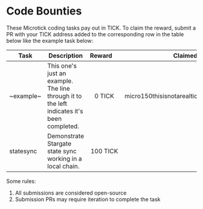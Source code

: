 # Code Bounties

These Microtick coding tasks pay out in TICK. To claim the reward, submit a PR with your TICK address added to the corresponding row in the 
table below like the example task below:

| Task | Description | Reward&nbsp;&nbsp;&nbsp;&nbsp; | Claimed by |
| ---- | ----------- | :----: | ---------- |
| ~example~ | This one's just an example. The line through it to the left indicates it's been completed. | 0 TICK | micro150thisisnotarealtickaddress12345678 |
| statesync | Demonstrate Stargate state sync working in a local chain. | 100 TICK | |

Some rules:

1. All submissions are considered open-source
2. Submission PRs may require iteration to complete the task
